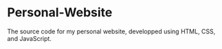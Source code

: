 # Personal-Website
The source code for my personal website, developped using HTML, CSS, and JavaScript.
